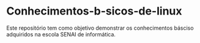# Conhecimentos-b-sicos-de-linux
Este repositório tem como objetivo demonstrar os conhecimentos básciso adquiridos na escola SENAI de informática.
